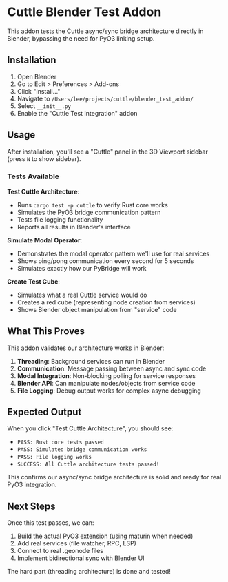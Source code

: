 # Cuttle Blender Test Addon

This addon tests the Cuttle async/sync bridge architecture directly in Blender, bypassing the need for PyO3 linking setup.

## Installation

1. Open Blender
2. Go to Edit > Preferences > Add-ons
3. Click "Install..." 
4. Navigate to `/Users/lee/projects/cuttle/blender_test_addon/`
5. Select `__init__.py`
6. Enable the "Cuttle Test Integration" addon

## Usage

After installation, you'll see a "Cuttle" panel in the 3D Viewport sidebar (press `N` to show sidebar).

### Tests Available

**Test Cuttle Architecture**:
- Runs `cargo test -p cuttle` to verify Rust core works
- Simulates the PyO3 bridge communication pattern  
- Tests file logging functionality
- Reports all results in Blender's interface

**Simulate Modal Operator**:
- Demonstrates the modal operator pattern we'll use for real services
- Shows ping/pong communication every second for 5 seconds
- Simulates exactly how our PyBridge will work

**Create Test Cube**:
- Simulates what a real Cuttle service would do
- Creates a red cube (representing node creation from services)
- Shows Blender object manipulation from "service" code

## What This Proves

This addon validates our architecture works in Blender:

1. **Threading**: Background services can run in Blender
2. **Communication**: Message passing between async and sync code  
3. **Modal Integration**: Non-blocking polling for service responses
4. **Blender API**: Can manipulate nodes/objects from service code
5. **File Logging**: Debug output works for complex async debugging

## Expected Output

When you click "Test Cuttle Architecture", you should see:
- `PASS: Rust core tests passed` 
- `PASS: Simulated bridge communication works`
- `PASS: File logging works`
- `SUCCESS: All Cuttle architecture tests passed!`

This confirms our async/sync bridge architecture is solid and ready for real PyO3 integration.

## Next Steps

Once this test passes, we can:
1. Build the actual PyO3 extension (using maturin when needed)
2. Add real services (file watcher, RPC, LSP)
3. Connect to real .geonode files
4. Implement bidirectional sync with Blender UI

The hard part (threading architecture) is done and tested!